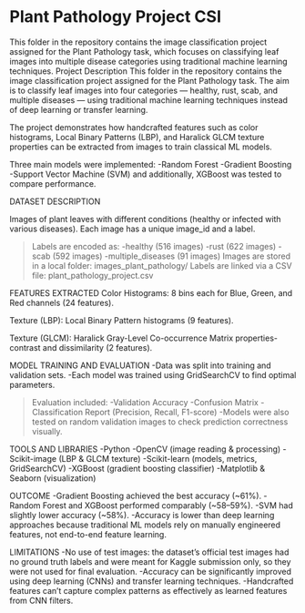 # Plant Pathology Project CSI
This folder in the repository contains the image classification project assigned for the Plant Pathology task, which focuses on classifying leaf images into multiple disease categories using traditional machine learning techniques.
Project Description
This folder in the repository contains the image classification project assigned for the Plant Pathology task.
The aim is to classify leaf images into four categories — healthy, rust, scab, and multiple diseases — using traditional machine learning techniques instead of deep learning or transfer learning.

The project demonstrates how handcrafted features such as color histograms, Local Binary Patterns (LBP), and Haralick GLCM texture properties can be extracted from images to train classical ML models.

Three main models were implemented:
-Random Forest
-Gradient Boosting
-Support Vector Machine (SVM)
and additionally, XGBoost was tested to compare performance.

DATASET DESCRIPTION

Images of plant leaves with different conditions (healthy or infected with various diseases).
Each image has a unique image_id and a label.

>Labels are encoded as:
-healthy (516 images)
-rust (622 images)
-scab (592 images)
-multiple_diseases (91 images)
Images are stored in a local folder: images_plant_pathology/
Labels are linked via a CSV file: plant_pathology_project.csv

FEATURES EXTRACTED
Color Histograms:
8 bins each for Blue, Green, and Red channels (24 features).

Texture (LBP):
Local Binary Pattern histograms (9 features).

Texture (GLCM):
Haralick Gray-Level Co-occurrence Matrix properties- contrast and dissimilarity (2 features).

MODEL TRAINING AND EVALUATION
-Data was split into training and validation sets.
-Each model was trained using GridSearchCV to find optimal parameters.

>Evaluation included:
-Validation Accuracy
-Confusion Matrix
-Classification Report (Precision, Recall, F1-score)
-Models were also tested on random validation images to check prediction correctness visually.

TOOLS AND LIBRARIES
-Python
-OpenCV (image reading & processing)
-Scikit-image (LBP & GLCM texture)
-Scikit-learn (models, metrics, GridSearchCV)
-XGBoost (gradient boosting classifier)
-Matplotlib & Seaborn (visualization)

OUTCOME
-Gradient Boosting achieved the best accuracy (~61%).
-Random Forest and XGBoost performed comparably (~58–59%).
-SVM had slightly lower accuracy (~58%).
-Accuracy is lower than deep learning approaches because traditional ML models rely on manually engineered features, not end-to-end feature learning.

LIMITATIONS
-No use of test images: the dataset’s official test images had no ground truth labels and were meant for Kaggle submission only, so they were not used for final evaluation.
-Accuracy can be significantly improved using deep learning (CNNs) and transfer learning techniques.
-Handcrafted features can’t capture complex patterns as effectively as learned features from CNN filters.


